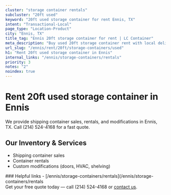```yaml
---
cluster: "storage container rentals"
subcluster: "20ft used"
keyword: "20ft used storage container for rent Ennis, TX"
intent: "Transactional-Local"
page_type: "Location-Product"
city: "Ennis, TX"
title_tag: "Ennis 20ft storage container for rent | LC Container"
meta_description: "Buy used 20ft storage container rent with local delivery in Ennis, TX. LC Container — local Since 2003. Request a fast quote today."
url_slug: "/ennis/rent/20ft/storage-containers/used"
h1: "Rent 20ft used storage container in Ennis"
internal_links: "/ennis/storage-containers/rentals"
priority: 3
notes: "2"
noindex: true
---
```


# Rent 20ft used storage container in Ennis

We provide shipping container sales, rentals, and modifications in Ennis, TX. Call (214) 524-4168 for a fast quote.

## Our Inventory & Services
- Shipping container sales
- Container rentals
- Custom modifications (doors, HVAC, shelving)

<div data-section="internal-links">
### Helpful links
- [/ennis/storage-containers/rentals](/ennis/storage-containers/rentals
</div>

<div data-section="cta">
Get your free quote today — call (214) 524-4168 or <a href="/contact">contact us</a>.
</div>

<script type="application/ld+json">{"@context":"https://schema.org","@type":"FAQPage","mainEntity":[{"@type":"Question","name":"How much does delivery cost in Ennis, TX?","acceptedAnswer":{"@type":"Answer","text":"Delivery costs vary by distance and container size. Most deliveries in Ennis, TX range from $150-$300. Call (214) 524-4168 for an exact quote based on your specific location."}},{"@type":"Question","name":"Do you offer financing or payment plans?","acceptedAnswer":{"@type":"Answer","text":"We accept major credit cards, checks, and can discuss commercial terms for bulk purchases. Call (214) 524-4168 to discuss options."}},{"@type":"Question","name":"Can you customize containers in Ennis, TX?","acceptedAnswer":{"@type":"Answer","text":"Yes — we perform modifications like doors, HVAC, insulation, and shelving. Request a custom quote at (214) 524-4168 or via our contact form."}}]}</script>
